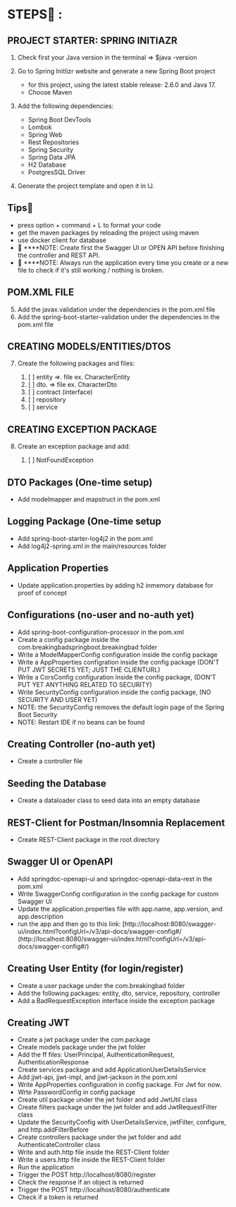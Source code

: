 # STEPS👀️ :

## PROJECT STARTER: SPRING INITIAZR

1. Check first your Java version in the terminal  =>    $java -version
2. Go to Spring Initlizr website and generate a new Spring Boot project

   * for this project, using the latest stable release: 2.6.0 and Java 17.
   * Choose Maven
3. Add the following dependencies:

   * Spring Boot DevTools
   * Lombok
   * Spring Web
   * Rest Repositories
   * Spring Security
   * Spring Data JPA
   * H2 Database
   * PostgresSQL Driver
4. Generate the project template and open it in IJ.

## Tips🚀️

* press option + command + L to format your code
* get the maven packages by reloading the project using maven
* use docker client for database
* 👀️ ****NOTE: Create first the Swagger UI or OPEN API before finishing the controller and REST API.
* 🚀️ ****NOTE:  Always run the application every time you create or a new file to check if it's still working / nothing is broken.

## POM.XML FILE

5. Add the javax.validation under the dependencies in the pom.xml file
6. Add the spring-boot-starter-validation under the dependencies in the pom.xml file

## CREATING MODELS/ENTITIES/DTOS

7. Create the following packages and files:

   1. [ ]  entity  =>. file ex. CharacterEntity
   2. [ ]  dto.    => file  ex. CharacterDto
   3. [ ]  contract (interface)
   4. [ ]  repository
   5. [ ]  service

## CREATING EXCEPTION PACKAGE

8. Create an exception package and add:

   1. [ ]  NotFoundException

## DTO Packages (One-time setup)

* Add modelmapper and mapstruct in the pom.xml

## Logging Package (One-time setup

* Add spring-boot-starter-log4j2 in the pom.xml
* Add log4j2-spring.xml in the main/resources folder

## Application Properties

* Update application.properties by adding h2 inmemory database for proof of concept

## Configurations (no-user and no-auth yet)

* Add spring-boot-configuration-processor in the pom.xml
* Create a config package inside the com.breakingbadspringboot.breakingbad folder
* Write a ModelMapperConfig configuration inside the config package
* Write a AppProperties configration inside the config package (DON'T PUT JWT SECRETS YET; JUST THE CLIENTURL)
* Write a CorsConfig configuration inside the config package, (DON'T PUT YET ANYTHING RELATED TO SECURITY)
* Write SecurityConfig configuration inside the config package, (NO SECURITY AND USER YET)
* NOTE: the SecurityConfig removes the default login page of the Spring Boot Security
* NOTE: Restart IDE if no beans can be found

## Creating Controller (no-auth yet)

* Create a controller file

## Seeding the Database

* Create a dataloader class to seed data into an empty database

## REST-Client for Postman/Insomnia Replacement

* Create REST-Client package in the root directory

## Swagger UI or OpenAPI

* Add springdoc-openapi-ui and springdoc-openapi-data-rest in the pom.xml
* Write SwaggerConfig configuration in the config package for custom Swagger UI
* Update the application.properties file with app.name, app.version, and app.description
* run the app and then go to this link: [http://localhost:8080/swagger-ui/index.html?configUrl=/v3/api-docs/swagger-config#/ (http://localhost:8080/swagger-ui/index.html?configUrl=/v3/api-docs/swagger-config#/)

## Creating User Entity (for login/register)

* Create a user package under the com.breakingbad folder
* Add the following packages: entity, dto, service, repository, controller
* Add a BadRequestException interface inside the exception package

## Creating JWT

* Create a jwt package under the com.package
* Create models package under the jwt folder
* Add the ff files: UserPrincipal, AuthenticationRequest, AuthenticationResponse
* Create services package and add ApplicationUserDetailsService
* Add jjwt-api, jjwt-impl, and jjwt-jackson in the pom.xml
* Write AppProperties configuration in config package. For Jwt for now.
* Wrte PasswordConfig in config package
* Create util package under the jwt folder and add JwtUtil class
* Create filters package under the jwt folder and add JwtRequestFilter class
* Update the SecurityConfig with UserDetailsService, jwtFilter, configure, and http.addFilterBefore
* Create controllers package under the jwt folder and add AuthenticateController class
* Write and auth.http file inside the REST-Client folder
* Write a users.http file inside the REST-Client folder
* Run the application
* Trigger the POST http://localhost/8080/register
* Check the response if an object is returned
* Trigger the POST http://localhost/8080/authenticate
* Check if a token is returned
